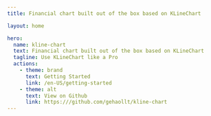 ```yaml
---
title: Financial chart built out of the box based on KLineChart

layout: home

hero:
  name: kline-chart
  text: Financial chart built out of the box based on KLineChart
  tagline: Use KLineChart like a Pro
  actions:
    - theme: brand
      text: Getting Started
      link: /en-US/getting-started
    - theme: alt
      text: View on Github
      link: https:///github.com/gehaollt/kline-chart
---
```


